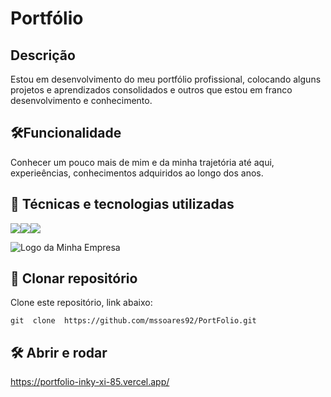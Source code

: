 # Portfólio


## Descrição 
  Estou em desenvolvimento do meu portfólio profissional, colocando alguns projetos e aprendizados consolidados e outros que estou em franco desenvolvimento e conhecimento.



## 🛠️Funcionalidade

  Conhecer um pouco mais de mim e da minha trajetória até aqui, experieências, conhecimentos adquiridos ao longo dos anos.

    
## 🚀 Técnicas e tecnologias utilizadas

![](https://img.shields.io/badge/JavaScript-F7DF1E?style=for-the-badge&logo=javascript&logoColor=black)![](https://img.shields.io/badge/HTML5-E34F26?style=for-the-badge&logo=html5&logoColor=white)![](https://img.shields.io/badge/CSS3-1572B6?style=for-the-badge&logo=css3&logoColor=white)

![Logo da Minha Empresa](https://exemplo.com/logo.png)
## 📁 Clonar repositório
  Clone este repositório, link abaixo:

    git  clone  https://github.com/mssoares92/PortFolio.git

## 🛠️ Abrir e rodar

https://portfolio-inky-xi-85.vercel.app/
